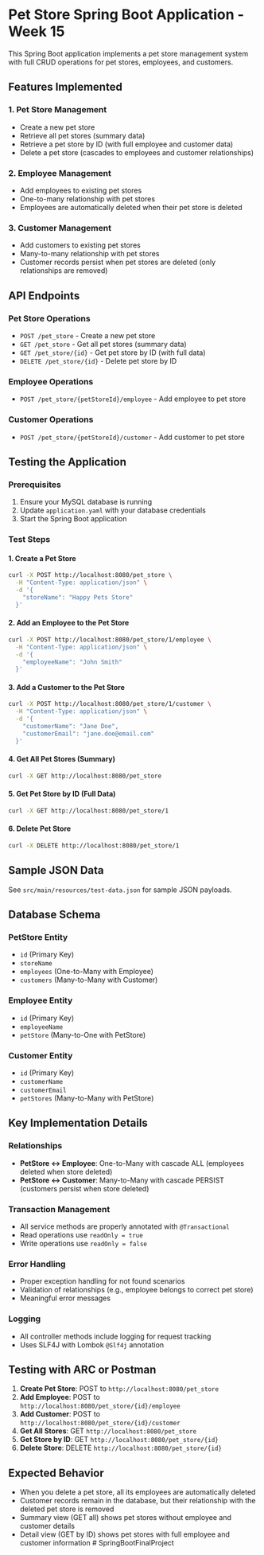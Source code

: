 # Pet Store Spring Boot Application - Week 15

This Spring Boot application implements a pet store management system with full CRUD operations for pet stores, employees, and customers.

## Features Implemented

### 1. Pet Store Management
- Create a new pet store
- Retrieve all pet stores (summary data)
- Retrieve a pet store by ID (with full employee and customer data)
- Delete a pet store (cascades to employees and customer relationships)

### 2. Employee Management
- Add employees to existing pet stores
- One-to-many relationship with pet stores
- Employees are automatically deleted when their pet store is deleted

### 3. Customer Management
- Add customers to existing pet stores
- Many-to-many relationship with pet stores
- Customer records persist when pet stores are deleted (only relationships are removed)

## API Endpoints

### Pet Store Operations
- `POST /pet_store` - Create a new pet store
- `GET /pet_store` - Get all pet stores (summary data)
- `GET /pet_store/{id}` - Get pet store by ID (with full data)
- `DELETE /pet_store/{id}` - Delete pet store by ID

### Employee Operations
- `POST /pet_store/{petStoreId}/employee` - Add employee to pet store

### Customer Operations
- `POST /pet_store/{petStoreId}/customer` - Add customer to pet store

## Testing the Application

### Prerequisites
1. Ensure your MySQL database is running
2. Update `application.yaml` with your database credentials
3. Start the Spring Boot application

### Test Steps

#### 1. Create a Pet Store
```bash
curl -X POST http://localhost:8080/pet_store \
  -H "Content-Type: application/json" \
  -d '{
    "storeName": "Happy Pets Store"
  }'
```

#### 2. Add an Employee to the Pet Store
```bash
curl -X POST http://localhost:8080/pet_store/1/employee \
  -H "Content-Type: application/json" \
  -d '{
    "employeeName": "John Smith"
  }'
```

#### 3. Add a Customer to the Pet Store
```bash
curl -X POST http://localhost:8080/pet_store/1/customer \
  -H "Content-Type: application/json" \
  -d '{
    "customerName": "Jane Doe",
    "customerEmail": "jane.doe@email.com"
  }'
```

#### 4. Get All Pet Stores (Summary)
```bash
curl -X GET http://localhost:8080/pet_store
```

#### 5. Get Pet Store by ID (Full Data)
```bash
curl -X GET http://localhost:8080/pet_store/1
```

#### 6. Delete Pet Store
```bash
curl -X DELETE http://localhost:8080/pet_store/1
```

## Sample JSON Data

See `src/main/resources/test-data.json` for sample JSON payloads.

## Database Schema

### PetStore Entity
- `id` (Primary Key)
- `storeName`
- `employees` (One-to-Many with Employee)
- `customers` (Many-to-Many with Customer)

### Employee Entity
- `id` (Primary Key)
- `employeeName`
- `petStore` (Many-to-One with PetStore)

### Customer Entity
- `id` (Primary Key)
- `customerName`
- `customerEmail`
- `petStores` (Many-to-Many with PetStore)

## Key Implementation Details

### Relationships
- **PetStore ↔ Employee**: One-to-Many with cascade ALL (employees deleted when store deleted)
- **PetStore ↔ Customer**: Many-to-Many with cascade PERSIST (customers persist when store deleted)

### Transaction Management
- All service methods are properly annotated with `@Transactional`
- Read operations use `readOnly = true`
- Write operations use `readOnly = false`

### Error Handling
- Proper exception handling for not found scenarios
- Validation of relationships (e.g., employee belongs to correct pet store)
- Meaningful error messages

### Logging
- All controller methods include logging for request tracking
- Uses SLF4J with Lombok `@Slf4j` annotation

## Testing with ARC or Postman

1. **Create Pet Store**: POST to `http://localhost:8080/pet_store`
2. **Add Employee**: POST to `http://localhost:8080/pet_store/{id}/employee`
3. **Add Customer**: POST to `http://localhost:8080/pet_store/{id}/customer`
4. **Get All Stores**: GET `http://localhost:8080/pet_store`
5. **Get Store by ID**: GET `http://localhost:8080/pet_store/{id}`
6. **Delete Store**: DELETE `http://localhost:8080/pet_store/{id}`

## Expected Behavior

- When you delete a pet store, all its employees are automatically deleted
- Customer records remain in the database, but their relationship with the deleted pet store is removed
- Summary view (GET all) shows pet stores without employee and customer details
- Detail view (GET by ID) shows pet stores with full employee and customer information
#   S p r i n g B o o t F i n a l P r o j e c t  
 